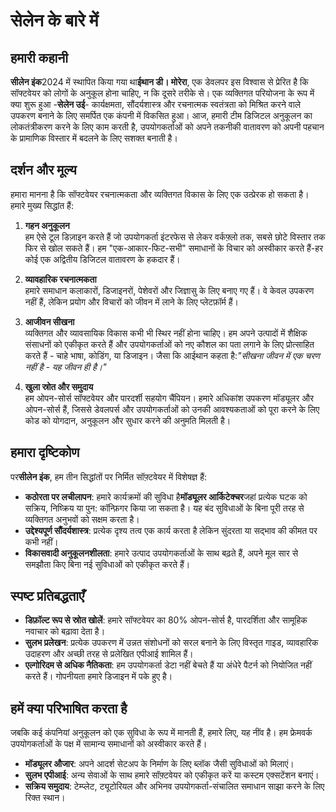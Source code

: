 # सेलेन के बारे में

## हमारी कहानी

**सीलेन इंक**2024 में स्थापित किया गया था**ईथान डी। मोरेरा**, एक डेवलपर इस विश्वास से प्रेरित है कि सॉफ्टवेयर को लोगों के अनुकूल होना चाहिए, न कि दूसरे तरीके से। एक व्यक्तिगत परियोजना के रूप में क्या शुरू हुआ -**सेलेन उई**- कार्यक्षमता, सौंदर्यशास्त्र और रचनात्मक स्वतंत्रता को मिश्रित करने वाले उपकरण बनाने के लिए समर्पित एक कंपनी में विकसित हुआ। आज, हमारी टीम डिजिटल अनुकूलन का लोकतंत्रीकरण करने के लिए काम करती है, उपयोगकर्ताओं को अपने तकनीकी वातावरण को अपनी पहचान के प्रामाणिक विस्तार में बदलने के लिए सशक्त बनाती है।

## दर्शन और मूल्य

हमारा मानना ​​है कि सॉफ्टवेयर रचनात्मकता और व्यक्तिगत विकास के लिए एक उत्प्रेरक हो सकता है। हमारे मुख्य सिद्धांत हैं:

1. **गहन अनुकूलन**\
   हम ऐसे टूल डिज़ाइन करते हैं जो उपयोगकर्ता इंटरफेस से लेकर वर्कफ़्लो तक, सबसे छोटे विस्तार तक फिर से खोल सकते हैं। हम "एक-आकार-फिट-सभी" समाधानों के विचार को अस्वीकार करते हैं-हर कोई एक अद्वितीय डिजिटल वातावरण के हकदार हैं।

2. **व्यावहारिक रचनात्मकता**\
   हमारे समाधान कलाकारों, डिजाइनरों, पेशेवरों और जिज्ञासु के लिए बनाए गए हैं। वे केवल उपकरण नहीं हैं, लेकिन प्रयोग और विचारों को जीवन में लाने के लिए प्लेटफ़ॉर्म हैं।

3. **आजीवन सीखना**\
   व्यक्तिगत और व्यावसायिक विकास कभी भी स्थिर नहीं होना चाहिए। हम अपने उत्पादों में शैक्षिक संसाधनों को एकीकृत करते हैं और उपयोगकर्ताओं को नए कौशल का पता लगाने के लिए प्रोत्साहित करते हैं - चाहे भाषा, कोडिंग, या डिजाइन। जैसा कि आईथान कहता है:*"सीखना जीवन में एक चरण नहीं है - यह जीवन ही है।"*

4. **खुला स्रोत और समुदाय**\
   हम ओपन-सोर्स सॉफ्टवेयर और पारदर्शी सहयोग चैंपियन। हमारे अधिकांश उपकरण मॉड्यूलर और ओपन-सोर्स हैं, जिससे डेवलपर्स और उपयोगकर्ताओं को उनकी आवश्यकताओं को पूरा करने के लिए कोड को योगदान, अनुकूलन और सुधार करने की अनुमति मिलती है।

## हमारा दृष्टिकोण

पर**सीलेन इंक**, हम तीन सिद्धांतों पर निर्मित सॉफ़्टवेयर में विशेषज्ञ हैं:

* **कठोरता पर लचीलापन**: हमारे कार्यक्रमों की सुविधा है**मॉड्यूलर आर्किटेक्चर**जहां प्रत्येक घटक को सक्रिय, निष्क्रिय या पुन: कॉन्फ़िगर किया जा सकता है। यह बंद सुविधाओं के बिना पूरी तरह से व्यक्तिगत अनुभवों को सक्षम करता है।
* **उद्देश्यपूर्ण सौंदर्यशास्त्र**: प्रत्येक दृश्य तत्व एक कार्य करता है लेकिन सुंदरता या सद्भाव की कीमत पर कभी नहीं।
* **विकासवादी अनुकूलनशीलता**: हमारे उत्पाद उपयोगकर्ताओं के साथ बढ़ते हैं, अपने मूल सार से समझौता किए बिना नई सुविधाओं को एकीकृत करते हैं।

## स्पष्ट प्रतिबद्धताएँ

* **डिफ़ॉल्ट रूप से स्रोत खोलें**: हमारे सॉफ्टवेयर का 80% ओपन-सोर्स है, पारदर्शिता और सामूहिक नवाचार को बढ़ावा देता है।
* **सुलभ प्रलेखन**: प्रत्येक उपकरण में उन्नत संशोधनों को सरल बनाने के लिए विस्तृत गाइड, व्यावहारिक उदाहरण और अच्छी तरह से प्रलेखित एपीआई शामिल हैं।
* **एल्गोरिदम से अधिक नैतिकता**: हम उपयोगकर्ता डेटा नहीं बेचते हैं या अंधेरे पैटर्न को नियोजित नहीं करते हैं। गोपनीयता हमारे डिजाइन में पके हुए है।

## हमें क्या परिभाषित करता है

जबकि कई कंपनियां अनुकूलन को एक सुविधा के रूप में मानती हैं, हमारे लिए, यह नींव है। हम फ्रेमवर्क उपयोगकर्ताओं के पक्ष में सामान्य समाधानों को अस्वीकार करते हैं।

* **मॉड्यूलर औजार**: अपने आदर्श सेटअप के निर्माण के लिए ब्लॉक जैसी सुविधाओं को मिलाएं।
* **सुलभ एपीआई**: अन्य सेवाओं के साथ हमारे सॉफ़्टवेयर को एकीकृत करें या कस्टम एक्सटेंशन बनाएं।
* **सक्रिय समुदाय**: टेम्प्लेट, ट्यूटोरियल और अभिनव उपयोगकर्ता-संचालित समाधान साझा करने के लिए रिक्त स्थान।
